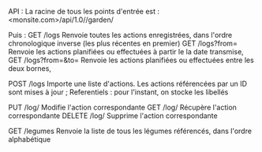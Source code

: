 

API :
La racine de tous les points d'entrée est : <monsite.com>/api/1.0/<clientId>/garden/<gardenId>

Puis :
GET /logs
      Renvoie toutes les actions enregistrées,
      dans l'ordre chronologique inverse (les plus récentes en premier)
GET /logs?from=<yyyymmdd>
      Renvoie les actions planifiées ou effectuées à partir le la date transmise,
GET /logs?from=<yyyymmdd>&to=<yyyymmdd>
      Renvoie les actions planifiées ou effectuées entre les deux bornes,

POST /logs
      Importe une liste d'actions.
      Les actions référencées par un ID sont mises à jour ;
      Referentiels : pour l'instant, on stocke les libellés
       

PUT  /log/<logID>
      Modifie l'action correspondante
GET  /log/<logID>
      Récupère l'action correspondante
DELETE  /log/<logID>
      Supprime l'action correspondante


GET /legumes
   Renvoie la liste de tous les légumes référencés, dans l'ordre alphabétique
